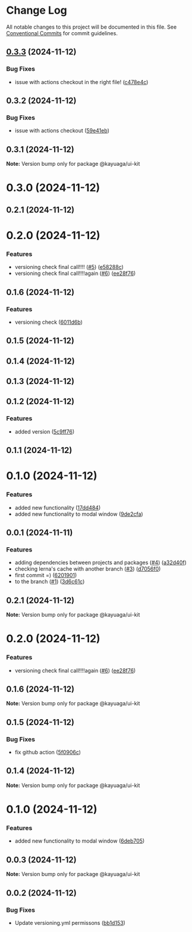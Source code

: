 # Change Log

All notable changes to this project will be documented in this file.
See [Conventional Commits](https://conventionalcommits.org) for commit guidelines.

## [0.3.3](https://github.com/Kayuaga/techJump/compare/@kayuaga/ui-kit@0.3.2...@kayuaga/ui-kit@0.3.3) (2024-11-12)


### Bug Fixes

* issue with actions checkout in the right file! ([c478e4c](https://github.com/Kayuaga/techJump/commit/c478e4cd1d5ba5dd5b4a204518eb9b6bfb64e64c))





## 0.3.2 (2024-11-12)


### Bug Fixes

* issue with actions checkout ([59e41eb](https://github.com/Kayuaga/techJump/commit/59e41ebca4599d1c666eab4071e1d7993d1ce6b5))





## 0.3.1 (2024-11-12)

**Note:** Version bump only for package @kayuaga/ui-kit





# 0.3.0 (2024-11-12)



## 0.2.1 (2024-11-12)



# 0.2.0 (2024-11-12)


### Features

* versioning check final call!!!! ([#5](https://github.com/Kayuaga/techJump/issues/5)) ([e58288c](https://github.com/Kayuaga/techJump/commit/e58288c31f63ee528e09d7862a694461fd96285b))
* versioning check final call!!!!again ([#6](https://github.com/Kayuaga/techJump/issues/6)) ([ee28f76](https://github.com/Kayuaga/techJump/commit/ee28f7683e1b08774148c07d5c0f339c099edbd1))



## 0.1.6 (2024-11-12)


### Features

* versioning check ([6011d6b](https://github.com/Kayuaga/techJump/commit/6011d6b687b32b6c10a8146ad775a7d865edad9f))



## 0.1.5 (2024-11-12)



## 0.1.4 (2024-11-12)



## 0.1.3 (2024-11-12)



## 0.1.2 (2024-11-12)


### Features

* added version ([5c9ff76](https://github.com/Kayuaga/techJump/commit/5c9ff762dbcb2e6dc04f4cbe50d8d44d46ae2453))



## 0.1.1 (2024-11-12)



# 0.1.0 (2024-11-12)


### Features

* added new functionality ([17dd484](https://github.com/Kayuaga/techJump/commit/17dd484fcf6b05d53582e8c775171612c551a5fe))
* added new functionality to modal window ([9de2cfa](https://github.com/Kayuaga/techJump/commit/9de2cfaf3929da033979f622f65ce42587cde086))



## 0.0.1 (2024-11-11)


### Features

* adding dependencies between projects and packages ([#4](https://github.com/Kayuaga/techJump/issues/4)) ([a32d40f](https://github.com/Kayuaga/techJump/commit/a32d40f53e4a5e3441f7147fa08f7d0d45a3c47a))
* checking lerna's cache with another branch ([#3](https://github.com/Kayuaga/techJump/issues/3)) ([d7056f0](https://github.com/Kayuaga/techJump/commit/d7056f00d004d863ed20e4fe5a2769aaf8ea13f8))
* first commit =) ([6201901](https://github.com/Kayuaga/techJump/commit/62019016a9be02618f617c4d9051d3532f76a339))
* to the branch ([#1](https://github.com/Kayuaga/techJump/issues/1)) ([3d6c61c](https://github.com/Kayuaga/techJump/commit/3d6c61cf34cb9eeb1e69fdd3fbf15bd4a958fdf7))





## 0.2.1 (2024-11-12)

**Note:** Version bump only for package @kayuaga/ui-kit





# 0.2.0 (2024-11-12)


### Features

* versioning check final call!!!!again ([#6](https://github.com/Kayuaga/techJump/issues/6)) ([ee28f76](https://github.com/Kayuaga/techJump/commit/ee28f7683e1b08774148c07d5c0f339c099edbd1))





## 0.1.6 (2024-11-12)

**Note:** Version bump only for package @kayuaga/ui-kit





## 0.1.5 (2024-11-12)


### Bug Fixes

* fix github action ([5f0906c](https://github.com/Kayuaga/techJump/commit/5f0906c5eb7abe8233095eea1f611866fdd0a7a3))





## 0.1.4 (2024-11-12)

**Note:** Version bump only for package @kayuaga/ui-kit





# 0.1.0 (2024-11-12)


### Features

* added new functionality to modal window ([6deb705](https://github.com/Kayuaga/techJump/commit/6deb7056093f6b2982cf76e2d9b0f7d3bc1161a0))





## 0.0.3 (2024-11-12)

**Note:** Version bump only for package @kayuaga/ui-kit





## 0.0.2 (2024-11-12)


### Bug Fixes

* Update versioning.yml permissons ([bb1d153](https://github.com/Kayuaga/techJump/commit/bb1d153ea1266ed38cb92e134eec96f119485b1f))
